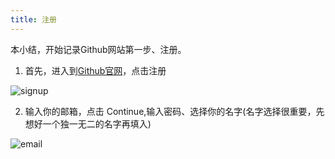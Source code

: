 ```yaml
---
title: 注册
---
```

 本小结，开始记录Github网站第一步、注册。

1. 首先，进入到[Github官网](https://github.com/)，点击注册

![signup](https://cdn.staticaly.com/gh/liugezhou/image@master/Github/signup.webp)

2. 输入你的邮箱，点击 Continue,输入密码、选择你的名字(名字选择很重要，先想好一个独一无二的名字再填入)

![email](https://cdn.staticaly.com/gh/liugezhou/image@master/Github/signup001.gif)

<comment/>